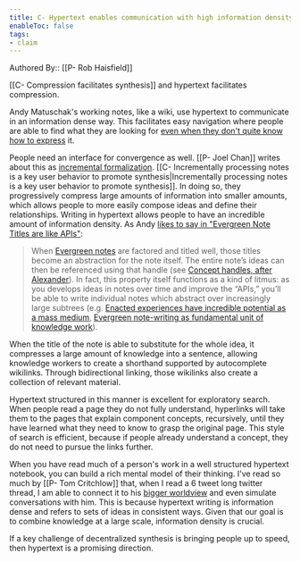```yaml
---
title: C- Hypertext enables communication with high information density
enableToc: false
tags:
- claim
---
```


Authored By:: [[P- Rob Haisfield]]

[[C- Compression facilitates synthesis]] and hypertext facilitates compression.

Andy Matuschak's working notes, like a wiki, use hypertext to communicate in an information dense way. This facilitates easy navigation where people are able to find what they are looking for [even when they don't quite know how to express](https://twitter.com/RobertHaisfield/status/1265306759356223493?s=20) it.

People need an interface for convergence as well. [[P- Joel Chan]] writes about this as [incremental formalization](https://roambrain.com/knowledge-synthesis/). [[C- Incrementally processing notes is a key user behavior to promote synthesis|Incrementally processing notes is a key user behavior to promote synthesis]]. In doing so, they progressively compress large amounts of information into smaller amounts, which allows people to more easily compose ideas and define their relationships. Writing in hypertext allows people to have an incredible amount of information density. As Andy [likes to say in "Evergreen Note Titles are like APIs"](https://notes.andymatuschak.org/Evergreen_note_titles_are_like_APIs): 

 > When [Evergreen notes](https://notes.andymatuschak.org/z4SDCZQeRo4xFEQ8H4qrSqd68ucpgE6LU155C) are factored and titled well, those titles become an abstraction for the note itself. The entire note’s ideas can then be referenced using that handle (see [Concept handles, after Alexander](https://notes.andymatuschak.org/z5vA4vw86DKNq22xt6pRWhumeRmSzwV6hxRHE)). In fact, this property itself functions as a kind of litmus: as you develops ideas in notes over time and improve the “APIs,” you’ll be able to write individual notes which abstract over increasingly large subtrees (e.g. [Enacted experiences have incredible potential as a mass medium](https://notes.andymatuschak.org/z6oXuXLZ7Wq1eBqskyfph2wz9gjohQUKSBFzx), [Evergreen note-writing as fundamental unit of knowledge work](https://notes.andymatuschak.org/z3SjnvsB5aR2ddsycyXofbYR7fCxo7RmKW2be)).

When the title of the note is able to substitute for the whole idea, it compresses a large amount of knowledge into a sentence, allowing knowledge workers to create a shorthand supported by autocomplete wikilinks. Through bidirectional linking, those wikilinks also create a collection of relevant material. 

Hypertext structured in this manner is excellent for exploratory search. When people read a page they do not fully understand, hyperlinks will take them to the pages that explain component concepts, recursively, until they have learned what they need to know to grasp the original page. This style of search is efficient, because if people already understand a concept, they do not need to pursue the links further.

When you have read much of a person's work in a well structured hypertext notebook, you can build a rich mental model of their thinking. I've read so much by [[P- Tom Critchlow]] that, when I read a 6 tweet long twitter thread, I am able to connect it to his [bigger worldview](https://twitter.com/RobertHaisfield/status/1418236841275183111) and even simulate conversations with him. This is because hypertext writing is information dense and refers to sets of ideas in consistent ways. Given that our goal is to combine knowledge at a large scale, information density is crucial.

If a key challenge of decentralized synthesis is bringing people up to speed, then hypertext is a promising direction.
